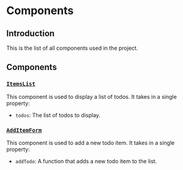 # Components

## Introduction

This is the list of all components used in the project.

## Components

### [`ItemsList`](./components/items-list.md)

This component is used to display a list of todos.
It takes in a single property:

- `todos`: The list of todos to display.

### [`AddItemForm`](./components/add-item-form.md)

This component is used to add a new todo item.
It takes in a single property:

- `addTodo`: A function that adds a new todo item to the list.
